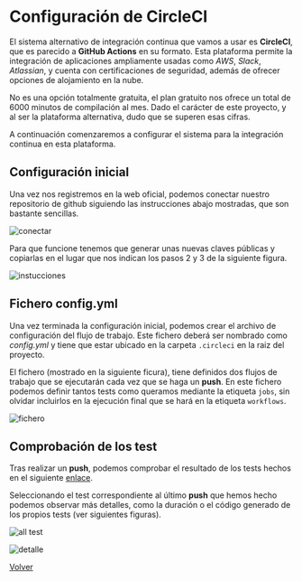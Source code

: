 # Configuración de CircleCI

El sistema alternativo de integración continua que vamos a usar es **CircleCI**, que es parecido a **GitHub Actions** en su formato. Esta plataforma permite la integración de aplicaciones ampliamente usadas como *AWS*, *Slack*, *Atlassian*, y cuenta con certificaciones de seguridad, además de ofrecer opciones de alojamiento en la nube.

No es una opción totalmente gratuita, el plan gratuito nos ofrece un total de 6000 minutos de compilación al mes. Dado el carácter de este proyecto, y al ser la plataforma alternativa, dudo que se superen esas cifras.

A continuación comenzaremos a configurar el sistema para la integración continua en esta plataforma.

## Configuración inicial

Una vez nos registremos en la web oficial, podemos conectar nuestro repositorio de github siguiendo las instrucciones abajo mostradas, que son bastante sencillas.

![conectar](img/ciCI1.png)

Para que funcione tenemos que generar unas nuevas claves públicas y copiarlas en el lugar que nos indican los pasos 2 y 3 de la siguiente figura.

![instucciones](img/ciCI2.png)

## Fichero config.yml

Una vez terminada la configuración inicial, podemos crear el archivo de configuración del flujo de trabajo. Este fichero deberá ser nombrado como *config.yml* y tiene que estar ubicado en la carpeta ``.circleci`` en la raiz del proyecto.

El fichero (mostrado en la siguiente ficura), tiene definidos dos flujos de trabajo que se ejecutarán cada vez que se haga un **push**. En este fichero podemos definir tantos tests como queramos mediante la etiqueta ``jobs``, sin olvidar incluirlos en la ejecución final que se hará en la etiqueta ``workflows``.

![fichero](img/ciCI3.png)

## Comprobación de los test

Tras realizar un **push**, podemos comprobar el resultado de los tests hechos en el siguiente [enlace](https://app.circleci.com/pipelines/circleci/RbSHdQaX63s4AwV2C5Akhp).

Seleccionando el test correspondiente al último **push** que hemos hecho podemos observar más detalles, como la duración o el código generado de los propios tests (ver siguientes figuras).

![all test](img/ciCI4.png)

![detalle](img/ciCI5.png)



[Volver](README.md)
